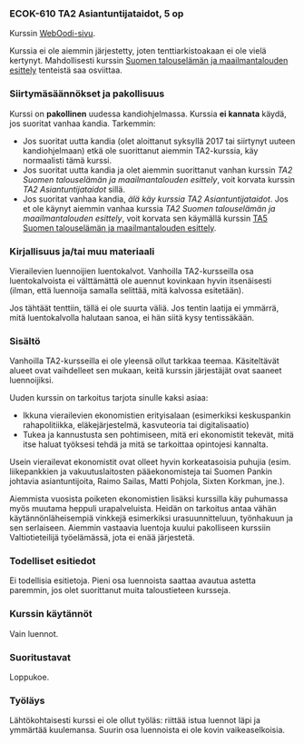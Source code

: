 ### ECOK-610 TA2 Asiantuntijataidot, 5 op 

Kurssin [WebOodi-sivu](https://weboodi.helsinki.fi/hy/opintjakstied.jsp?OpinKohd=118844400).

Kurssia ei ole aiemmin järjestetty, joten tenttiarkistoakaan ei ole vielä kertynyt. Mahdollisesti kurssin [Suomen talouselämän ja maailmantalouden esittely](https://varjo.ktto.fi/suomen-talouselaman-ja-maailmantalouden-esittely) tenteistä saa osviittaa.

### Siirtymäsäännökset ja pakollisuus

Kurssi on **pakollinen** uudessa kandiohjelmassa. Kurssia **ei kannata** käydä, jos suoritat vanhaa kandia. Tarkemmin:
* Jos suoritat uutta kandia (olet aloittanut syksyllä 2017 tai siirtynyt uuteen kandiohjelmaan) etkä ole suorittanut aiemmin TA2-kurssia, käy normaalisti tämä kurssi.
* Jos suoritat uutta kandia ja olet aiemmin suorittanut vanhan kurssin *TA2 Suomen talouselämän ja maailmantalouden esittely*, voit korvata kurssin *TA2 Asiantuntijataidot* sillä.
* Jos suoritat vanhaa kandia, *älä käy kurssia TA2 Asiantuntijataidot*. Jos et ole käynyt aiemmin vanhaa kurssia *TA2 Suomen talouselämän ja maailmantalouden esittely*, voit korvata sen käymällä kurssin [TA5 Suomen talouselämän ja maailmantalouden esittely](https://varjo.ktto.fi/suomen-talouselaman-ja-maailmantalouden-esittely).

### Kirjallisuus ja/tai muu materiaali

Vierailevien luennoijien luentokalvot. Vanhoilla TA2-kursseilla osa luentokalvoista ei välttämättä ole auennut kovinkaan hyvin itsenäisesti (ilman, että luennoija samalla selittää, mitä kalvossa esitetään). 

Jos tähtäät tenttiin, tällä ei ole suurta väliä. Jos tentin laatija ei ymmärrä, mitä luentokalvolla halutaan sanoa, ei hän siitä kysy tentissäkään.

### Sisältö

Vanhoilla TA2-kursseilla ei ole yleensä ollut tarkkaa teemaa. Käsiteltävät alueet ovat vaihdelleet sen mukaan, keitä kurssin järjestäjät ovat saaneet luennoijiksi.

Uuden kurssin on tarkoitus tarjota sinulle kaksi asiaa:
* Ikkuna vierailevien ekonomistien erityisalaan (esimerkiksi keskuspankin rahapolitiikka, eläkejärjestelmä, kasvuteoria tai digitalisaatio)
* Tukea ja kannustusta sen pohtimiseen, mitä eri ekonomistit tekevät, mitä itse haluat työksesi tehdä ja mitä se tarkoittaa opintojesi kannalta.

Usein vierailevat ekonomistit ovat olleet hyvin korkeatasoisia puhujia (esim. liikepankkien ja vakuutuslaitosten pääekonomisteja tai Suomen Pankin johtavia asiantuntijoita, Raimo Sailas, Matti Pohjola, Sixten Korkman, jne.). 

Aiemmista vuosista poiketen ekonomistien lisäksi kurssilla käy puhumassa myös muutama heppuli urapalveluista. Heidän on tarkoitus antaa vähän käytännönläheisempiä vinkkejä esimerkiksi urasuunnitteluun, työnhakuun ja sen serlaiseen. Aiemmin vastaavia luentoja kuului pakolliseen kurssiin Valtiotieteilijä työelämässä, jota ei enää järjestetä.

### Todelliset esitiedot

Ei todellisia esitietoja. Pieni osa luennoista saattaa avautua astetta paremmin, jos olet suorittanut muita taloustieteen kursseja.

### Kurssin käytännöt

Vain luennot.

### Suoritustavat

Loppukoe.

### Työläys

Lähtökohtaisesti kurssi ei ole ollut työläs: riittää istua luennot läpi ja ymmärtää kuulemansa. Suurin osa luennoista ei ole kovin vaikeaselkoisia.